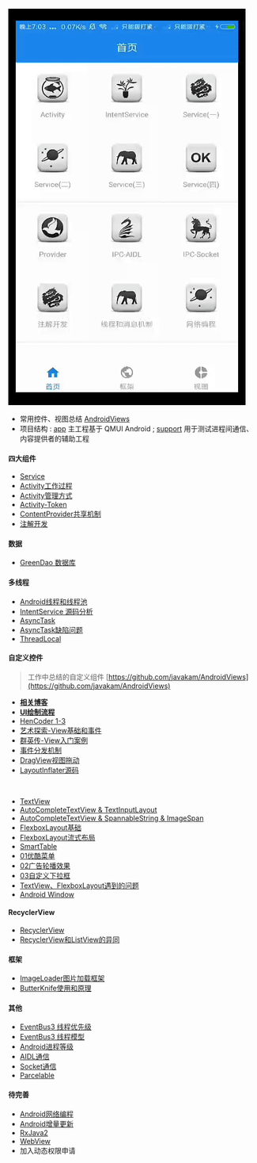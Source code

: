 ![效果](art/display.gif)
- 常用控件、视图总结 [AndroidViews](https://github.com/javakam/AndroidViews)
- 项目结构 : [app](art) 主工程基于 QMUI Android ; [support](art) 用于测试进程间通信、内容提供者的辅助工程

#### 四大组件
- [Service](app/src/main/java/com/improve/modules/service/Service.md)
- [Activity工作过程](app/src/main/java/com/improve/modules/componet_process/四大组件工作过程.md)
- [Activity管理方式](app/src/main/java/com/improve/base/安全退出已调用多个Activity的App.md)
- [Activity-Token](app/src/main/java/com/improve/modules/activity/Activity-Token.md)
- [ContentProvider共享机制](app/src/main/java/com/improve/modules/provider/ProviderFragment)
- [注解开发](app/src/main/java/com/improve/modules/annotation/注解开发.md)

#### 数据
- [GreenDao 数据库](app/src/main/java/com/improve/modules/greendao)

#### 多线程
- [Android线程和线程池](app/src/main/java/com/improve/modules/thread/Android线程和线程池.md)
- [IntentService 源码分析](app/src/main/java/com/improve/modules/service/intentservice/IntentService源码.md)
- [AsyncTask](app/src/main/java/com/improve/modules/thread/AsyncTaskFragment)
- [AsyncTask缺陷问题](app/src/main/java/com/improve/modules/thread/AsyncTask缺陷问题.md)
- [ThreadLocal](app/src/main/java/com/improve/modules/thread/ThreadLocal.md)

#### 自定义控件
> 工作中总结的自定义组件 [https://github.com/javakam/AndroidViews](https://github.com/javakam/AndroidViews)
- [**相关博客**](app/src/main/java/com/improve/modules/ui_process/自定义View相关博客.md)
- [**UI绘制流程**](app/src/main/java/com/improve/modules/ui_process/UI绘制流程.md)
- [HenCoder 1-3](app/src/main/java/com/improve/modules/ui_hencoder)
- [艺术探索-View基础和事件](app/src/main/java/com/improve/modules/ui_process/art/View基础.md)
- [群英传-View入门案例](app/src/main/java/com/improve/modules/ui_process/heros)
- [事件分发机制](app/src/main/java/com/improve/modules/ui_process/event)
- [DragView视图拖动](app/src/main/java/com/improve/modules/ui_process/dragview)
- [LayoutInflater源码](app/src/main/java/com/improve/modules/ui_process/LayoutInflater源码.md)

<br>

- [TextView](app/src/main/java/com.improve.modules.widgets.TextViewFragment)
- [AutoCompleteTextView & TextInputLayout](app/src/main/java/com.improve.modules.widgets.AutoCompleteTextViewFragment)
- [AutoCompleteTextView & SpannableString & ImageSpan](app/src/main/java/com.improve.modules.widgets.EditTextFragment)
- [FlexboxLayout基础](app/src/main/java/com.improve.modules.widgets.FlexboxLayoutFragment)
- [FlexboxLayout流式布局](app/src/main/java/com.improve.modules.widgets.CatFlexboxLayoutFragment)
- [SmartTable](app/src/main/java/com/improve/modules/widgets/smarttable)
- [01优酷菜单](app/src/main/java/com/improve/modules/widgets/v01优酷菜单)
- [02广告轮播效果](app/src/main/java/com/improve/modules/widgets/v02广告轮播效果)
- [03自定义下拉框](app/src/main/java/com/improve/modules/widgets/v03自定义下拉框)
- [TextView、FlexboxLayout遇到的问题](app/src/main/java/com/improve/modules/widgets/README.md)
- [Android Window](app/src/main/java/com/improve/modules/window/WindowManagerGlobal中的同步方式.md)

#### RecyclerView
- [RecyclerView](app/src/main/java/com/improve/modules/recyclerview)
- [RecyclerView和ListView的异同](app/src/main/java/com/improve/modules/recyclerview/RecyclerView和ListView的异同.md)

#### 框架
- [ImageLoader图片加载框架](app/src/main/java/com/improve/modules/ui_process/imageloader)
- [ButterKnife使用和原理](app/src/main/java/com/improve/modules/框架/ButterKnife使用和原理.md)

#### 其他
- [EventBus3 线程优先级](app/src/main/java/com/improve/modules/eventbus3)
- [EventBus3 线程模型](app/src/main/java/com/improve/modules/eventbus3)
- [Android进程等级](app/src/main/java/com/improve/modules/process/Android进程等级.md)
- [AIDL通信](app/src/main/java/com/improve/modules/ipc/aidl)
- [Socket通信](app/src/main/java/com/improve/modules/ipc/socket)
- [Parcelable](app/src/main/java/com/improve/modules/service/序列化/Parcelable.md)

#### 待完善
- [Android网络编程](app/src/main/java/com/improve/modules/network/Android网络编程.md)
- [Android增量更新](app/src/main/java/com/improve/modules/network)
- [RxJava2](app/src/main/java/com/improve/modules/rxjava)
- [WebView](app/src/main/java/com/improve/modules/webview)
- 加入动态权限申请










